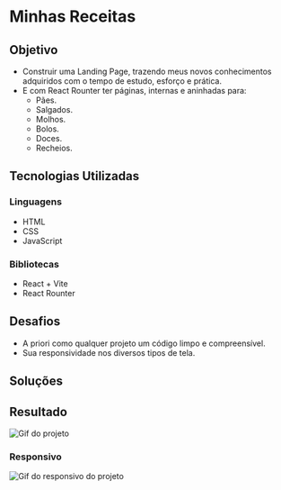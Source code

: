 # Minhas Receitas

## Objetivo
- Construir uma Landing Page, trazendo meus novos conhecimentos adquiridos com o tempo de estudo, esforço e prática.
- E com React Rounter ter páginas, internas e aninhadas para:
    - Pães.
    - Salgados.
    - Molhos.
    - Bolos.
    - Doces.
    - Recheios.

## Tecnologias Utilizadas
### Linguagens
- HTML
- CSS
- JavaScript
### Bibliotecas
- React + Vite
- React Rounter

## Desafios
- A priori como qualquer projeto um código limpo e compreensível.
- Sua responsividade nos diversos tipos de tela.

## Soluções

## Resultado
<img src="" alt='Gif do projeto'>

### Responsivo
<img src="" alt='Gif do responsivo do projeto'>